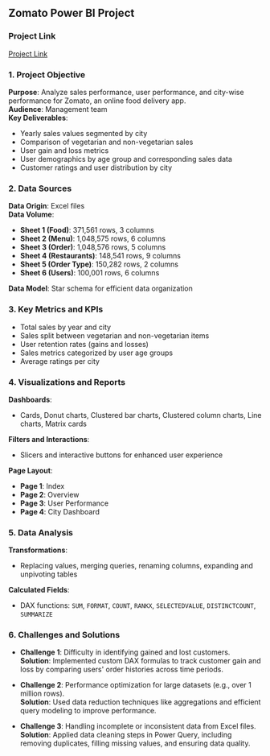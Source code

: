 ## Zomato Power BI Project
### Project Link
[Project Link](#)

### 1. Project Objective
**Purpose**: Analyze sales performance, user performance, and city-wise performance for Zomato, an online food delivery app.  
**Audience**: Management team  
**Key Deliverables**:  
- Yearly sales values segmented by city  
- Comparison of vegetarian and non-vegetarian sales  
- User gain and loss metrics  
- User demographics by age group and corresponding sales data  
- Customer ratings and user distribution by city  

### 2. Data Sources
**Data Origin**: Excel files  
**Data Volume**:  
- **Sheet 1 (Food)**: 371,561 rows, 3 columns  
- **Sheet 2 (Menu)**: 1,048,575 rows, 6 columns  
- **Sheet 3 (Order)**: 1,048,576 rows, 5 columns  
- **Sheet 4 (Restaurants)**: 148,541 rows, 9 columns  
- **Sheet 5 (Order Type)**: 150,282 rows, 2 columns  
- **Sheet 6 (Users)**: 100,001 rows, 6 columns  

**Data Model**: Star schema for efficient data organization  

### 3. Key Metrics and KPIs
- Total sales by year and city  
- Sales split between vegetarian and non-vegetarian items  
- User retention rates (gains and losses)  
- Sales metrics categorized by user age groups  
- Average ratings per city  

### 4. Visualizations and Reports
**Dashboards**:  
- Cards, Donut charts, Clustered bar charts, Clustered column charts, Line charts, Matrix cards

**Filters and Interactions**:  
- Slicers and interactive buttons for enhanced user experience
  
**Page Layout**:
- **Page 1**: Index  
- **Page 2**: Overview  
- **Page 3**: User Performance  
- **Page 4**: City Dashboard  

### 5. Data Analysis
**Transformations**:  
- Replacing values, merging queries, renaming columns, expanding and unpivoting tables

**Calculated Fields**:  
- DAX functions: `SUM`, `FORMAT`, `COUNT`, `RANKX`, `SELECTEDVALUE`, `DISTINCTCOUNT`, `SUMMARIZE`  

### 6. Challenges and Solutions

- **Challenge 1**: Difficulty in identifying gained and lost customers.<br>
  **Solution**: Implemented custom DAX formulas to track customer gain and loss by comparing users' order histories across time periods.

- **Challenge 2**: Performance optimization for large datasets (e.g., over 1 million rows).<br>
  **Solution**: Used data reduction techniques like aggregations and efficient query modeling to improve performance.

- **Challenge 3**: Handling incomplete or inconsistent data from Excel files.<br>
  **Solution**: Applied data cleaning steps in Power Query, including removing duplicates, filling missing values, and ensuring data quality.



